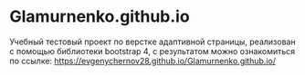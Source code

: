 # Glamurnenko.github.io
Учебный тестовый проект по верстке адаптивной страницы, реализован с помощью библиотеки bootstrap 4,
с результатом можно ознакомиться по ссылке: https://evgenychernov28.github.io/Glamurnenko.github.io/
